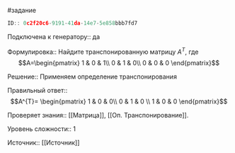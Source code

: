 #задание

```javascript
ID:: 0c2f20c6-9191-41da-14e7-5e858bbb7fd7
```

Подключена к генератору:: да

Формулировка:: Найдите транспонированную матрицу $A^{T}$, где
$$A=\begin{pmatrix}
1 & 0 & 1\\
0 & 1 & 0\\
0 & 0 & 0
\end{pmatrix}$$

Решение::
Применяем определение транспонирования

Правильный ответ::
$$A^{T}= \begin{pmatrix}
1 & 0 & 0\\
0 & 1 & 0 \\
1 & 0 & 0
\end{pmatrix}$$

Проверяет знания:: [[Матрица]], [[Оп. Транспонирование]].

Уровень сложности:: 1

Источник:: [[Источник]]